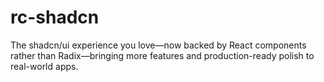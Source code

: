 # rc-shadcn
The shadcn/ui experience you love—now backed by React components rather than Radix—bringing more features and production-ready polish to real-world apps.

